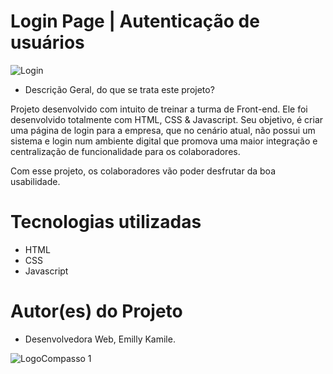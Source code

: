 
# Login Page | Autenticação de usuários 

![Login](https://user-images.githubusercontent.com/73764723/196392009-868ef9b2-3bb6-497f-99be-63d7474b9856.jpg)


- Descrição Geral, do que se trata este projeto?

Projeto desenvolvido com intuito de treinar a turma de Front-end. 
Ele foi desenvolvido totalmente com HTML, CSS & Javascript. 
Seu objetivo, é criar uma página de login para a empresa, que no cenário atual, 
não possui um sistema e login num ambiente digital que promova uma maior integração e 
centralização de funcionalidade para os colaboradores.

Com esse projeto, os colaboradores vão poder desfrutar da boa usabilidade.

# Tecnologias utilizadas

- HTML
- CSS
- Javascript

# Autor(es) do Projeto

- Desenvolvedora Web, Emilly Kamile.

![LogoCompasso 1](https://user-images.githubusercontent.com/73764723/196393118-d77e9c38-b022-4988-b32e-d063bf158522.jpg)

